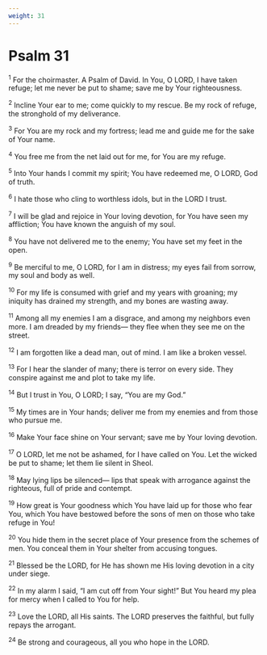 ```yaml
---
weight: 31
---
```


# Psalm 31

<sup>1</sup> For the choirmaster. A Psalm of David. In You, O LORD, I have taken refuge; let me never be put to shame; save me by Your righteousness. 

<sup>2</sup> Incline Your ear to me; come quickly to my rescue. Be my rock of refuge, the stronghold of my deliverance. 

<sup>3</sup> For You are my rock and my fortress; lead me and guide me for the sake of Your name. 

<sup>4</sup> You free me from the net laid out for me, for You are my refuge. 

<sup>5</sup> Into Your hands I commit my spirit; You have redeemed me, O LORD, God of truth. 

<sup>6</sup> I hate those who cling to worthless idols, but in the LORD I trust. 

<sup>7</sup> I will be glad and rejoice in Your loving devotion, for You have seen my affliction; You have known the anguish of my soul. 

<sup>8</sup> You have not delivered me to the enemy; You have set my feet in the open. 

<sup>9</sup> Be merciful to me, O LORD, for I am in distress; my eyes fail from sorrow, my soul and body as well. 

<sup>10</sup> For my life is consumed with grief and my years with groaning; my iniquity has drained my strength, and my bones are wasting away. 

<sup>11</sup> Among all my enemies I am a disgrace, and among my neighbors even more. I am dreaded by my friends— they flee when they see me on the street. 

<sup>12</sup> I am forgotten like a dead man, out of mind. I am like a broken vessel. 

<sup>13</sup> For I hear the slander of many; there is terror on every side. They conspire against me and plot to take my life. 

<sup>14</sup> But I trust in You, O LORD; I say, “You are my God.” 

<sup>15</sup> My times are in Your hands; deliver me from my enemies and from those who pursue me. 

<sup>16</sup> Make Your face shine on Your servant; save me by Your loving devotion. 

<sup>17</sup> O LORD, let me not be ashamed, for I have called on You. Let the wicked be put to shame; let them lie silent in Sheol. 

<sup>18</sup> May lying lips be silenced— lips that speak with arrogance against the righteous, full of pride and contempt. 

<sup>19</sup> How great is Your goodness which You have laid up for those who fear You, which You have bestowed before the sons of men on those who take refuge in You! 

<sup>20</sup> You hide them in the secret place of Your presence from the schemes of men. You conceal them in Your shelter from accusing tongues. 

<sup>21</sup> Blessed be the LORD, for He has shown me His loving devotion in a city under siege. 

<sup>22</sup> In my alarm I said, “I am cut off from Your sight!” But You heard my plea for mercy when I called to You for help. 

<sup>23</sup> Love the LORD, all His saints. The LORD preserves the faithful, but fully repays the arrogant. 

<sup>24</sup> Be strong and courageous, all you who hope in the LORD. 


